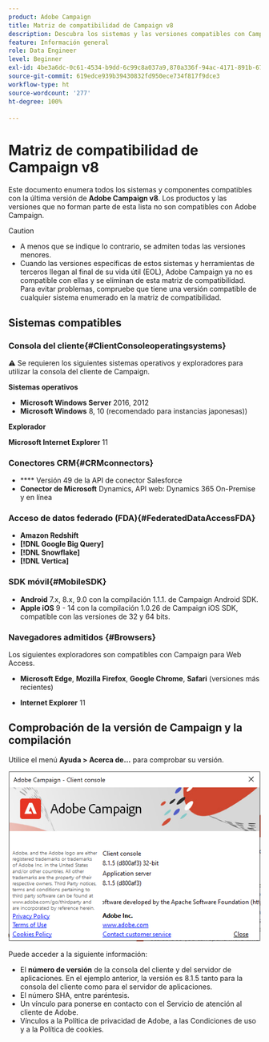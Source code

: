 ```yaml
---
product: Adobe Campaign
title: Matriz de compatibilidad de Campaign v8
description: Descubra los sistemas y las versiones compatibles con Campaign v8
feature: Información general
role: Data Engineer
level: Beginner
exl-id: 4be3a6dc-0c61-4534-b9dd-6c99c8a037a9,870a336f-94ac-4171-891b-67614feef6ef,bebdd930-c7f6-4629-a489-3c704b33f058,d493e613-eb61-43b1-9c6d-1bd881af0734
source-git-commit: 619edce939b39430832fd950ece734f817f9dce3
workflow-type: ht
source-wordcount: '277'
ht-degree: 100%

---
```


# Matriz de compatibilidad de Campaign v8

Este documento enumera todos los sistemas y componentes compatibles con la última versión de **Adobe Campaign v8**. Los productos y las versiones que no forman parte de esta lista no son compatibles con Adobe Campaign.

>[!CAUTION]
>
>* A menos que se indique lo contrario, se admiten todas las versiones menores.
>* Cuando las versiones específicas de estos sistemas y herramientas de terceros llegan al final de su vida útil (EOL), Adobe Campaign ya no es compatible con ellas y se eliminan de esta matriz de compatibilidad. Para evitar problemas, compruebe que tiene una versión compatible de cualquier sistema enumerado en la matriz de compatibilidad.


## Sistemas compatibles

### Consola del cliente{#ClientConsoleoperatingsystems}

:warning: Se requieren los siguientes sistemas operativos y exploradores para utilizar la consola del cliente de Campaign.

**Sistemas operativos**

* **Microsoft Windows Server** 2016, 2012
* **Microsoft Windows** 8, 10 (recomendado para instancias japonesas))

**Explorador**

**Microsoft Internet Explorer** 11

### Conectores CRM{#CRMconnectors}

* **** Versión 49 de la API de conector Salesforce
* **Conector de Microsoft** Dynamics, API web: Dynamics 365 On-Premise y en línea

### Acceso de datos federado (FDA){#FederatedDataAccessFDA}

* **Amazon Redshift**
* **[!DNL Google Big Query]**
* **[!DNL Snowflake]**
* **[!DNL Vertica]**

### SDK móvil{#MobileSDK}

* **Android** 7.x, 8.x, 9.0 con la compilación 1.1.1. de Campaign Android SDK.
* **Apple iOS** 9 - 14 con la compilación 1.0.26 de Campaign iOS SDK, compatible con las versiones de 32 y 64 bits.

### Navegadores admitidos {#Browsers}

Los siguientes exploradores son compatibles con Campaign para Web Access.

* **Microsoft Edge**, **Mozilla Firefox**, **Google Chrome**, **Safari** (versiones más recientes)

* **Internet Explorer** 11

## Comprobación de la versión de Campaign y la compilación

Utilice el menú **Ayuda > Acerca de...** para comprobar su versión.

![](assets/ac-version.png)

Puede acceder a la siguiente información:

* El **número de versión** de la consola del cliente y del servidor de aplicaciones. En el ejemplo anterior, la versión es 8.1.5 tanto para la consola del cliente como para el servidor de aplicaciones.
* El número SHA, entre paréntesis.
* Un vínculo para ponerse en contacto con el Servicio de atención al cliente de Adobe.
* Vínculos a la Política de privacidad de Adobe, a las Condiciones de uso y a la Política de cookies.
